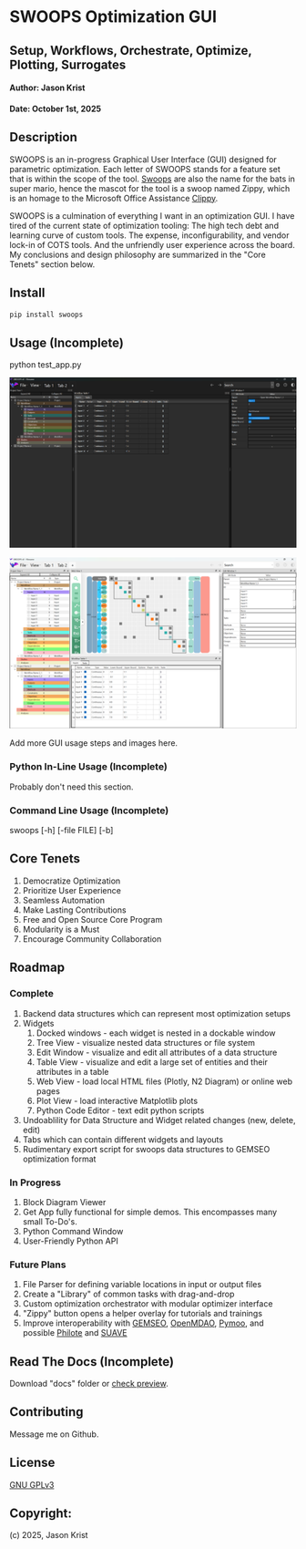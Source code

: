 
# SWOOPS Optimization GUI

## Setup, Workflows, Orchestrate, Optimize, Plotting, Surrogates

#### Author: Jason Krist

#### Date: October 1st, 2025

## Description

SWOOPS is an in-progress Graphical User Interface (GUI) designed for parametric optimization. Each letter of SWOOPS stands for a feature set that is within the scope of the tool. [Swoops](https://www.mariowiki.com/Swoop) are also the name for the bats in super mario, hence the mascot for the tool is a swoop named Zippy, which is an homage to the Microsoft Office Assistance [Clippy](https://en.wikipedia.org/wiki/Office_Assistant).

SWOOPS is a culmination of everything I want in an optimization GUI. I have tired of the current state of optimization tooling: The high tech debt and learning curve of custom tools. The expense, inconfigurability, and vendor lock-in of COTS tools. And the unfriendly user experience across the board. My conclusions and design philosophy are summarized in the "Core Tenets" section below.

## Install

```
pip install swoops
```

## Usage (Incomplete)

python test_app.py

![Dark Mode](https://raw.githubusercontent.com/jkrist2696/swoops/refs/heads/master/images/gui_example.png)

![Light Mode](https://raw.githubusercontent.com/jkrist2696/swoops/refs/heads/master/images/gui_example_light.png)

Add more GUI usage steps and images here.

### Python In-Line Usage (Incomplete)

Probably don't need this section.

### Command Line Usage (Incomplete)

swoops [-h] [-file FILE] [-b] 

## Core Tenets

1. Democratize Optimization
1. Prioritize User Experience
1. Seamless Automation
1. Make Lasting Contributions
1. Free and Open Source Core Program
1. Modularity is a Must
1. Encourage Community Collaboration

## Roadmap

### Complete

1. Backend data structures which can represent most optimization setups
1. Widgets
    1. Docked windows - each widget is nested in a dockable window
    1. Tree View - visualize nested data structures or file system
    1. Edit Window - visualize and edit all attributes of a data structure
    1. Table View - visualize and edit a large set of entities and their attributes in a table
    1. Web View - load local HTML files (Plotly, N2 Diagram) or online web pages
    1. Plot View - load interactive Matplotlib plots
    1. Python Code Editor - text edit python scripts
1. Undoablility for Data Structure and Widget related changes (new, delete, edit)
1. Tabs which can contain different widgets and layouts
1. Rudimentary export script for swoops data structures to GEMSEO optimization format

### In Progress

1. Block Diagram Viewer
1. Get App fully functional for simple demos. This encompasses many small To-Do's.
1. Python Command Window
1. User-Friendly Python API

### Future Plans

1. File Parser for defining variable locations in input or output files
1. Create a "Library" of common tasks with drag-and-drop
1. Custom optimization orchestrator with modular optimizer interface
1. "Zippy" button opens a helper overlay for tutorials and trainings
1. Improve interoperability with [GEMSEO](https://gemseo.readthedocs.io/en/stable/index.html), [OpenMDAO](https://openmdao.org/newdocs/versions/latest/main.html#), [Pymoo](https://pymoo.org/), and possible [Philote](https://mdo-standards.github.io/Philote-MDO/intro.html) and [SUAVE](https://suave.stanford.edu/)

## Read The Docs (Incomplete)

Download "docs" folder or [check preview](https://www.google.com).

## Contributing

Message me on Github.

## License

[GNU GPLv3](https://choosealicense.com/licenses/gpl-3.0/)

## Copyright:

(c) 2025, Jason Krist
